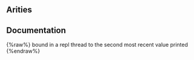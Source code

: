 ## Arities


## Documentation
{%raw%}
bound in a repl thread to the second most recent value printed
{%endraw%}
